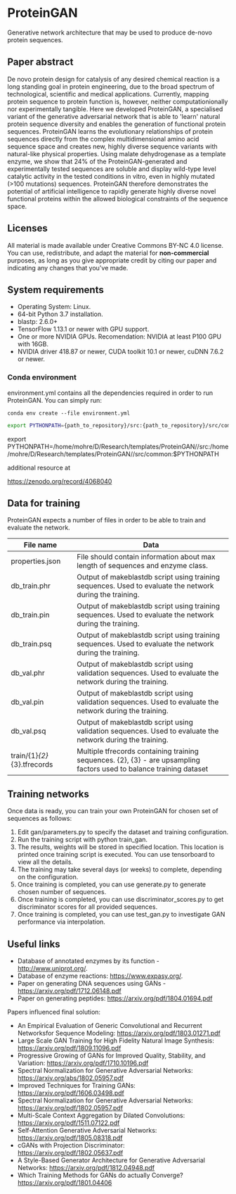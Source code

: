 # ProteinGAN

Generative network architecture that may be used to produce de-novo protein sequences.

## Paper abstract

De novo protein design for catalysis of any desired chemical reaction is a long standing goal in protein engineering, due to the broad spectrum of technological, scientific and medical applications. Currently, mapping protein sequence to protein function is, however, neither computationionally nor experimentally tangible. Here we developed ProteinGAN, a specialised variant of the generative adversarial network that is able to 'learn' natural protein sequence diversity and enables the generation of functional protein sequences. ProteinGAN learns the evolutionary relationships of protein sequences directly from the complex multidimensional amino acid sequence space and creates new, highly diverse sequence variants with natural-like physical properties. Using malate dehydrogenase as a template enzyme, we show that 24% of the ProteinGAN-generated and experimentally tested sequences are soluble and display wild-type level catalytic activity in the tested conditions in vitro, even in highly mutated (>100 mutations) sequences. ProteinGAN therefore demonstrates the potential of artificial intelligence to rapidly generate highly diverse novel functional proteins within the allowed biological constraints of the sequence space.

## Licenses

All material is made available under Creative Commons BY-NC 4.0 license. You can use, redistribute,
and adapt the material for **non-commercial** purposes, as long as you give appropriate credit by citing our paper
and indicating any changes that you've made.

## System requirements

- Operating System: Linux.
- 64-bit Python 3.7 installation.
- blastp: 2.6.0+
- TensorFlow 1.13.1 or newer with GPU support.
- One or more NVIDIA GPUs. Recomendation: NVIDIA at least P100 GPU with 16GB.
- NVIDIA driver 418.87 or newer, CUDA toolkit 10.1 or newer, cuDNN 7.6.2 or newer.

### Conda environment

environment.yml contains all the dependencies required in order to run ProteinGAN. You can simply run:

`conda env create --file environment.yml`

```bash
export PYTHONPATH={path_to_repository}/src:{path_to_repository}/src/common:$PYTHONPATH
```

export PYTHONPATH=/home/mohre/D/Research/templates/ProteinGAN//src:/home/mohre/D/Research/templates/ProteinGAN//src/common:$PYTHONPATH

additional resource at 

https://zenodo.org/record/4068040


## Data for training

ProteinGAN expects a number of files in order to be able to train and evaluate the network.

| File name                     | Data                                                                                                                 |
| ----------------------------- | -------------------------------------------------------------------------------------------------------------------- |
| properties.json               | File should contain information about max length of sequences and enzyme class.                                      |
| db_train.phr                  | Output of makeblastdb script using training sequences. Used to evaluate the network during the training.             |
| db_train.pin                  | Output of makeblastdb script using training sequences. Used to evaluate the network during the training.             |
| db_train.psq                  | Output of makeblastdb script using training sequences. Used to evaluate the network during the training.             |
| db_val.phr                    | Output of makeblastdb script using validation sequences. Used to evaluate the network during the training.           |
| db_val.pin                    | Output of makeblastdb script using validation sequences. Used to evaluate the network during the training.           |
| db_val.psq                    | Output of makeblastdb script using validation sequences. Used to evaluate the network during the training.           |
| train/{1}_{2}_{3}.tfrecords | Multiple tfrecords containing training sequences. {2}, {3} - are upsampling factors used to balance training dataset |

## Training networks

Once data is ready, you can train your own ProteinGAN for chosen set of sequences as follows:

1. Edit gan/parameters.py to specify the dataset and training configuration.
2. Run the training script with python train_gan.
3. The results, weights will be stored in specified location.
   This location is printed once training script is executed. You can use tensorboard to view all the details.
4. The training may take several days (or weeks) to complete, depending on the configuration.
5. Once training is completed, you can use generate.py to generate chosen number of sequences.
6. Once training is completed, you can use discriminator_scores.py to get discriminator scores for all provided sequences.
7. Once training is completed, you can use test_gan.py to investigate GAN performance via interpolation.

## Useful links

- Database of annotated enzymes by its function - http://www.uniprot.org/.
- Database of enzyme reactions: https://www.expasy.org/.
- Paper on generating DNA sequences using GANs - https://arxiv.org/pdf/1712.06148.pdf
- Paper on generating peptides: https://arxiv.org/pdf/1804.01694.pdf

Papers influenced final solution:

- An Empirical Evaluation of Generic Convolutional and Recurrent Networksfor Sequence Modeling: https://arxiv.org/pdf/1803.01271.pdf
- Large Scale GAN Training for High Fidelity Natural Image Synthesis: https://arxiv.org/pdf/1809.11096.pdf
- Progressive Growing of GANs for Improved Quality, Stability, and Variation: https://arxiv.org/pdf/1710.10196.pdf
- Spectral Normalization for Generative Adversarial Networks: https://arxiv.org/abs/1802.05957.pdf
- Improved Techniques for Training GANs: https://arxiv.org/pdf/1606.03498.pdf
- Spectral Normalization for Generative Adversarial Networks: https://arxiv.org/pdf/1802.05957.pdf
- Multi-Scale Context Aggregation by Dilated Convolutions: https://arxiv.org/pdf/1511.07122.pdf
- Self-Attention Generative Adversarial Networks: https://arxiv.org/pdf/1805.08318.pdf
- cGANs with Projection Discriminator: https://arxiv.org/pdf/1802.05637.pdf
- A Style-Based Generator Architecture for Generative Adversarial Networks: https://arxiv.org/pdf/1812.04948.pdf
- Which Training Methods for GANs do actually Converge? https://arxiv.org/pdf/1801.04406
